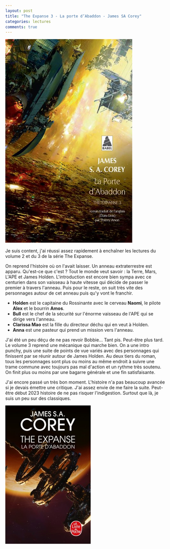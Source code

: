 ```yaml
---
layout: post
title: "The Expanse 3 - La porte d’Abaddon - James SA Corey"
categories: lectures
comments: true
---
```


![folio](https://github.com/homeostasie/bouquins/raw/master/_pics/lv/corey-sa_james/exp3-porte-abaddon-1.jpg)

Je suis content, j'ai réussi assez rapidement à enchaîner les lectures du volume 2 et du 3 de la série The Expanse.

On reprend l'histoire où on l'avait laisser. Un anneau extraterrestre est apparu. Qu'est-ce que c'est ? Tout le monde veut savoir : la Terre, Mars, L'APE et James Holden. L'introduction est encore bien sympa avec ce centurien dans son vaisseau à haute vitesse qui décide de passer le premier à travers l'anneau. Puis pour le reste, on suit très vite des personnages autour de cet anneau puis qu'y vont le franchir.

- **Holden** est le capitaine du Rossinante avec le cerveau **Naomi**, le pilote **Alex** et le bourrin **Amos**.
- **Bull** est le chef de la sécurité sur l'énorme vaisseau de l'APE qui se dirige vers l'anneau.
- **Clarissa Mao** est la fille du directeur déchu qui en veut à Holden.
- **Anna** est une pasteur qui prend un mission vers l'anneau.

J'ai été un peu déçu de ne pas revoir Bobbie... Tant pis. Peut-être plus tard. Le volume 3 reprend une mécanique qui marche bien. On a une intro punchy, puis une suite de points de vue variés avec des personnages qui finissent par se réunir autour de James Holden. Au deux tiers du roman, tous les personnages sont plus ou moins au même endroit à suivre une trame commune avec toujours pas mal d'action et un rythme très soutenu. On finit plus ou moins par une bagarre générale et une fin satisfaisante. 

J'ai encore passé un très bon moment. L'histoire n'a pas beaucoup avancée si je devais émettre une critique. J'ai assez envie de me faire la suite. Peut-être début 2023 histoire de ne pas risquer l'indigestion. Surtout que là, je suis un peu sur des classiques. 

![folio](https://github.com/homeostasie/bouquins/raw/master/_pics/lv/corey-sa_james/exp3-porte-abaddon-2.jpg)